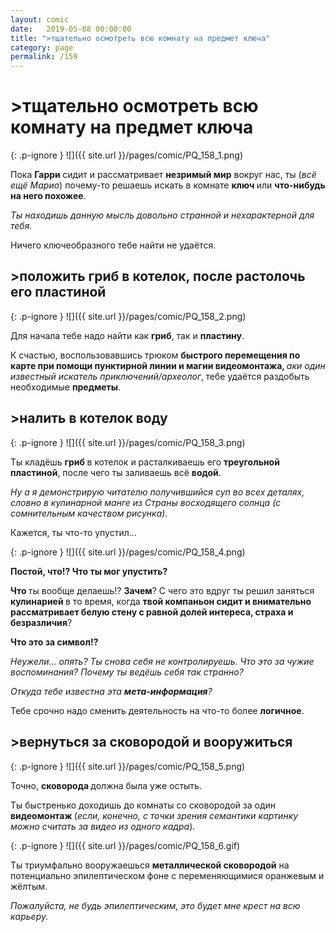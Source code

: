 ```yaml
---
layout: comic
date:   2019-05-08 00:00:00 
title: ">тщательно осмотреть всю комнату на предмет ключа"
category: page
permalink: /159
---
```

# >тщательно осмотреть всю комнату на предмет ключа

{: .p-ignore }
![]({{ site.url }}/pages/comic/PQ_158_1.png)

Пока <strong>Гарри </strong>сидит и рассматривает <strong>незримый мир</strong> вокруг нас, ты (<em>всё ещё Марио</em>) почему-то решаешь искать в комнате <strong>ключ </strong>или <strong>что-нибудь на него похожее</strong>.

<em>Ты находишь данную мысль довольно странной и нехарактерной для тебя.</em>

Ничего ключеобразного тебе найти не удаётся.

## >положить гриб в котелок, после растолочь его пластиной

{: .p-ignore }
![]({{ site.url }}/pages/comic/PQ_158_2.png)

Для начала тебе надо найти как <strong>гриб</strong>, так и <strong>пластину</strong>.

К счастью, воспользовавшись трюком <strong>быстрого перемещения по карте при помощи пунктирной линии и магии видеомонтажа, </strong><em>аки один известный искатель приключений/археолог</em>,<strong> </strong>тебе удаётся раздобыть необходимые <strong>предметы</strong>. 

## >налить в котелок воду

{: .p-ignore }
![]({{ site.url }}/pages/comic/PQ_158_3.png)

Ты кладёшь <strong>гриб </strong>в котелок и расталкиваешь его <strong>треугольной пластиной</strong>, после чего ты заливаешь всё <strong>водой</strong>.

<em>Ну а я демонстрирую читателю получившийся суп во всех деталях, словно в кулинарной манге из Страны восходящего солнца (с сомнительным качеством рисунка).</em>

Кажется, ты что-то упустил…

{: .p-ignore }
![]({{ site.url }}/pages/comic/PQ_158_4.png)

<strong>Постой, что!? Что ты мог упустить?</strong>

<strong>Что </strong>ты вообще делаешь!? <strong>Зачем</strong>? С чего это вдруг ты решил заняться <strong>кулинарией </strong>в то время, когда <strong>твой компаньон сидит и внимательно рассматривает белую стену с равной долей интереса, страха и безразличия</strong>?

<strong>Что это за символ!?</strong>

<em>Неужели… опять? Ты снова себя не контролируешь. Что это за чужие воспоминания? Почему ты ведёшь себя так странно?</em>

<em>Откуда тебе известна эта <strong><strong>мета-информация</strong></strong>?</em>

Тебе срочно надо сменить деятельность на что-то более <strong>логичное</strong>.

## >вернуться за сковородой и вооружиться

{: .p-ignore }
![]({{ site.url }}/pages/comic/PQ_158_5.png)

Точно, <strong>сковорода </strong>должна была уже остыть. 

Ты быстренько доходишь до комнаты со сковородой за один <strong>видеомонтаж </strong>(<em>если, конечно, с точки зрения семантики картинку можно считать за видео из одного кадра</em>).

{: .p-ignore }
![]({{ site.url }}/pages/comic/PQ_158_6.gif)

Ты триумфально вооружаешься <strong>металлической сковородой</strong> на потенциально эпилептическом фоне с переменяющимися оранжевым и жёлтым.

<em>Пожалуйста, не будь эпилептическим, это будет мне крест на всю карьеру.</em>
